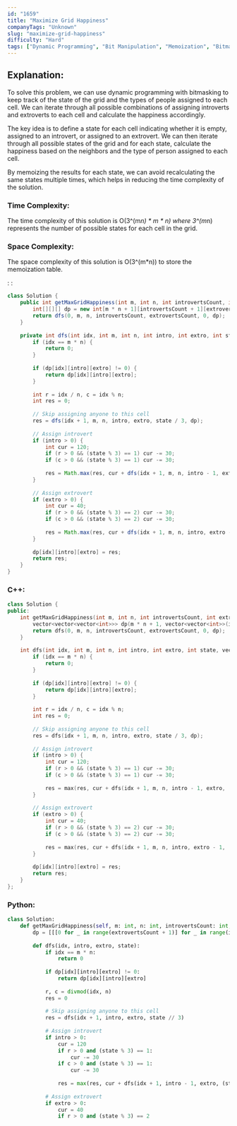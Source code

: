 ```yaml
---
id: "1659"
title: "Maximize Grid Happiness"
companyTags: "Unknown"
slug: "maximize-grid-happiness"
difficulty: "Hard"
tags: ["Dynamic Programming", "Bit Manipulation", "Memoization", "Bitmask"]
---
```


## Explanation:

To solve this problem, we can use dynamic programming with bitmasking to keep track of the state of the grid and the types of people assigned to each cell. We can iterate through all possible combinations of assigning introverts and extroverts to each cell and calculate the happiness accordingly.

The key idea is to define a state for each cell indicating whether it is empty, assigned to an introvert, or assigned to an extrovert. We can then iterate through all possible states of the grid and for each state, calculate the happiness based on the neighbors and the type of person assigned to each cell.

By memoizing the results for each state, we can avoid recalculating the same states multiple times, which helps in reducing the time complexity of the solution.

### Time Complexity:
The time complexity of this solution is O(3^(m*n) * m * n) where 3^(m*n) represents the number of possible states for each cell in the grid.

### Space Complexity:
The space complexity of this solution is O(3^(m*n)) to store the memoization table.

:
:
```java
class Solution {
    public int getMaxGridHappiness(int m, int n, int introvertsCount, int extrovertsCount) {
        int[][][] dp = new int[m * n + 1][introvertsCount + 1][extrovertsCount + 1];
        return dfs(0, m, n, introvertsCount, extrovertsCount, 0, dp);
    }
    
    private int dfs(int idx, int m, int n, int intro, int extro, int state, int[][][] dp) {
        if (idx == m * n) {
            return 0;
        }
        
        if (dp[idx][intro][extro] != 0) {
            return dp[idx][intro][extro];
        }
        
        int r = idx / n, c = idx % n;
        int res = 0;
        
        // Skip assigning anyone to this cell
        res = dfs(idx + 1, m, n, intro, extro, state / 3, dp);
        
        // Assign introvert
        if (intro > 0) {
            int cur = 120;
            if (r > 0 && (state % 3) == 1) cur -= 30;
            if (c > 0 && (state % 3) == 1) cur -= 30;
            
            res = Math.max(res, cur + dfs(idx + 1, m, n, intro - 1, extro, (state * 3) % 9 + 1, dp));
        }
        
        // Assign extrovert
        if (extro > 0) {
            int cur = 40;
            if (r > 0 && (state % 3) == 2) cur -= 30;
            if (c > 0 && (state % 3) == 2) cur -= 30;
            
            res = Math.max(res, cur + dfs(idx + 1, m, n, intro, extro - 1, (state * 3) % 9 + 2, dp));
        }
        
        dp[idx][intro][extro] = res;
        return res;
    }
}
```

### C++:
```cpp
class Solution {
public:
    int getMaxGridHappiness(int m, int n, int introvertsCount, int extrovertsCount) {
        vector<vector<vector<int>>> dp(m * n + 1, vector<vector<int>>(introvertsCount + 1, vector<int>(extrovertsCount + 1)));
        return dfs(0, m, n, introvertsCount, extrovertsCount, 0, dp);
    }
    
    int dfs(int idx, int m, int n, int intro, int extro, int state, vector<vector<vector<int>>>& dp) {
        if (idx == m * n) {
            return 0;
        }
        
        if (dp[idx][intro][extro] != 0) {
            return dp[idx][intro][extro];
        }
        
        int r = idx / n, c = idx % n;
        int res = 0;
        
        // Skip assigning anyone to this cell
        res = dfs(idx + 1, m, n, intro, extro, state / 3, dp);
        
        // Assign introvert
        if (intro > 0) {
            int cur = 120;
            if (r > 0 && (state % 3) == 1) cur -= 30;
            if (c > 0 && (state % 3) == 1) cur -= 30;
            
            res = max(res, cur + dfs(idx + 1, m, n, intro - 1, extro, (state * 3) % 9 + 1, dp));
        }
        
        // Assign extrovert
        if (extro > 0) {
            int cur = 40;
            if (r > 0 && (state % 3) == 2) cur -= 30;
            if (c > 0 && (state % 3) == 2) cur -= 30;
            
            res = max(res, cur + dfs(idx + 1, m, n, intro, extro - 1, (state * 3) % 9 + 2, dp));
        }
        
        dp[idx][intro][extro] = res;
        return res;
    }
};
```

### Python:
```python
class Solution:
    def getMaxGridHappiness(self, m: int, n: int, introvertsCount: int, extrovertsCount: int) -> int:
        dp = [[[0 for _ in range(extrovertsCount + 1)] for _ in range(introvertsCount + 1)] for _ in range(m * n + 1)]
        
        def dfs(idx, intro, extro, state):
            if idx == m * n:
                return 0
            
            if dp[idx][intro][extro] != 0:
                return dp[idx][intro][extro]
            
            r, c = divmod(idx, n)
            res = 0
            
            # Skip assigning anyone to this cell
            res = dfs(idx + 1, intro, extro, state // 3)
            
            # Assign introvert
            if intro > 0:
                cur = 120
                if r > 0 and (state % 3) == 1:
                    cur -= 30
                if c > 0 and (state % 3) == 1:
                    cur -= 30
                
                res = max(res, cur + dfs(idx + 1, intro - 1, extro, (state * 3) % 9 + 1))
            
            # Assign extrovert
            if extro > 0:
                cur = 40
                if r > 0 and (state % 3) == 2